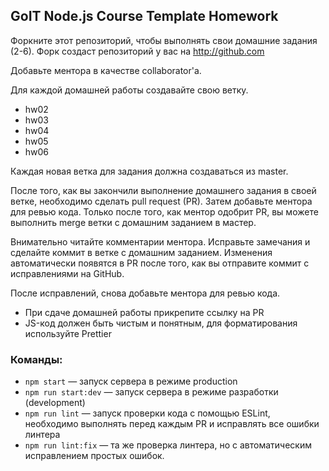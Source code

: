 ## GoIT Node.js Course Template Homework

Форкните этот репозиторий, чтобы выполнять свои домашние задания (2-6). Форк создаст репозиторий у вас на http://github.com

Добавьте ментора в качестве collaborator'а.

Для каждой домашней работы создавайте свою ветку.

- hw02
- hw03
- hw04
- hw05
- hw06

Каждая новая ветка для задания должна создаваться из master.

После того, как вы закончили выполнение домашнего задания в своей ветке, необходимо сделать pull request (PR). Затем добавьте ментора для ревью кода. Только после того, как ментор одобрит PR, вы можете выполнить merge ветки с домашним заданием в мастер.

Внимательно читайте комментарии ментора. Исправьте замечания и сделайте коммит в ветке с домашним заданием. Изменения автоматически появятся в PR после того, как вы отправите коммит с исправлениями на GitHub.

После исправлений, снова добавьте ментора для ревью кода.

- При сдаче домашней работы прикрепите ссылку на PR
- JS-код должен быть чистым и понятным, для форматирования используйте Prettier

### Команды:

- `npm start` &mdash; запуск сервера в режиме production
- `npm run start:dev` &mdash; запуск сервера в режиме разработки (development)
- `npm run lint` &mdash; запуск проверки кода с помощью ESLint, необходимо выполнять перед каждым PR и исправлять все ошибки линтера
- `npm run lint:fix` &mdash; та же проверка линтера, но с автоматическим исправлением простых ошибок.
